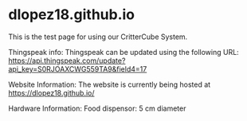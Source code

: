 # dlopez18.github.io
This is the test page for using our CritterCube System.


Thingspeak info:
Thingspeak can be updated using the following URL:
https://api.thingspeak.com/update?api_key=S0RJOAXCWG559TA9&field4=17


Website Information:
The website is currently being hosted at https://dlopez18.github.io/

Hardware Information:
Food dispensor: 5 cm diameter
